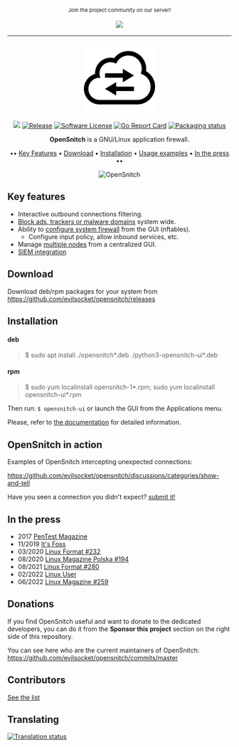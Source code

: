 <p align="center">
  <small>Join the project community on our server!</small>
  <br/><br/>
  <a href="https://discord.gg/btZpkp45gQ" target="_blank" title="Join our community!">
    <img src="https://dcbadge.limes.pink/api/server/https://discord.gg/btZpkp45gQ"/>
  </a>
</p>
<hr/>

<p align="center">
  <img alt="opensnitch" src="https://raw.githubusercontent.com/evilsocket/opensnitch/master/ui/opensnitch/res/icon.png" height="160" />
  <p align="center">
    <img src="https://github.com/evilsocket/opensnitch/workflows/Build%20status/badge.svg" />
    <a href="https://github.com/evilsocket/opensnitch/releases/latest"><img alt="Release" src="https://img.shields.io/github/release/evilsocket/opensnitch.svg?style=flat-square"></a>
    <a href="https://github.com/evilsocket/opensnitch/blob/master/LICENSE.md"><img alt="Software License" src="https://img.shields.io/badge/license-GPL3-brightgreen.svg?style=flat-square"></a>
    <a href="https://goreportcard.com/report/github.com/evilsocket/opensnitch/daemon"><img alt="Go Report Card" src="https://goreportcard.com/badge/github.com/evilsocket/opensnitch/daemon?style=flat-square"></a>
    <a href="https://repology.org/project/opensnitch/versions"><img src="https://repology.org/badge/tiny-repos/opensnitch.svg" alt="Packaging status"></a>
  </p>
</p>

<p align="center"><strong>OpenSnitch</strong> is a GNU/Linux application firewall.</p>

<p align="center">•• <a href="#key-features">Key Features</a> • <a href="#download">Download</a> • <a href="#installation">Installation</a> • <a href="#opensnitch-in-action">Usage examples</a> • <a href="#in-the-press">In the press</a> ••</p>

<p align="center">
  <img src="https://user-images.githubusercontent.com/2742953/85205382-6ba9cb00-b31b-11ea-8e9a-bd4b8b05a236.png" alt="OpenSnitch"/>
</p>

## Key features
 * Interactive outbound connections filtering.
 * [Block ads, trackers or malware domains](https://github.com/evilsocket/opensnitch/wiki/block-lists) system wide.
 * Ability to [configure system firewall](https://github.com/evilsocket/opensnitch/wiki/System-rules) from the GUI (nftables).
   - Configure input policy, allow inbound services, etc.
 * Manage [multiple nodes](https://github.com/evilsocket/opensnitch/wiki/Nodes) from a centralized GUI.
 * [SIEM integration](https://github.com/evilsocket/opensnitch/wiki/SIEM-integration)

## Download

Download deb/rpm packages for your system from https://github.com/evilsocket/opensnitch/releases

## Installation

#### deb
> $ sudo apt install ./opensnitch*.deb ./python3-opensnitch-ui*.deb

#### rpm
> $ sudo yum localinstall opensnitch-1*.rpm; sudo yum localinstall opensnitch-ui*.rpm 

Then run: `$ opensnitch-ui` or launch the GUI from the Applications menu.

Please, refer to [the documentation](https://github.com/evilsocket/opensnitch/wiki/Installation) for detailed information.

## OpenSnitch in action

Examples of OpenSnitch intercepting unexpected connections:

https://github.com/evilsocket/opensnitch/discussions/categories/show-and-tell

Have you seen a connection you didn't expect? [submit it!](https://github.com/evilsocket/opensnitch/discussions/new?category=show-and-tell)

## In the press

- 2017 [PenTest Magazine](https://twitter.com/pentestmag/status/857321886807605248)
- 11/2019 [It's Foss](https://itsfoss.com/opensnitch-firewall-linux/)
- 03/2020 [Linux Format #232](https://www.linux-magazine.com/Issues/2020/232/Firewalld-and-OpenSnitch)
- 08/2020 [Linux Magazine Polska #194](https://linux-magazine.pl/archiwum/wydanie/387)
- 08/2021 [Linux Format #280](https://github.com/evilsocket/opensnitch/discussions/631)
- 02/2022 [Linux User](https://www.linux-community.de/magazine/linuxuser/2022/03/)
- 06/2022 [Linux Magazine #259](https://www.linux-magazine.com/Issues/2022/259/OpenSnitch)

## Donations

If you find OpenSnitch useful and want to donate to the dedicated developers, you can do it from the **Sponsor this project** section on the right side of this repository.

You can see here who are the current maintainers of OpenSnitch:
https://github.com/evilsocket/opensnitch/commits/master

## Contributors

[See the list](https://github.com/evilsocket/opensnitch/graphs/contributors)

## Translating

<a href="https://hosted.weblate.org/engage/opensnitch/">
<img src="https://hosted.weblate.org/widgets/opensnitch/-/glossary/multi-auto.svg" alt="Translation status" />
</a>
